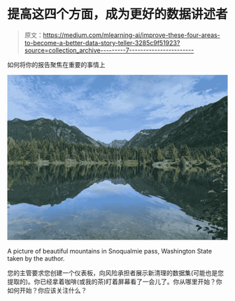 # 提高这四个方面，成为更好的数据讲述者

> 原文：<https://medium.com/mlearning-ai/improve-these-four-areas-to-become-a-better-data-story-teller-3285c9f51923?source=collection_archive---------7----------------------->

如何将你的报告聚焦在重要的事情上

![](img/fb117da41e5b2d44d8eb0530393ca951.png)

A picture of beautiful mountains in Snoqualmie pass, Washington State taken by the author.

您的主管要求您创建一个仪表板，向风险承担者展示新清理的数据集(可能也是您提取的)。你已经拿着咖啡(或我的茶)盯着屏幕看了一会儿了。你从哪里开始？你如何开始？你应该关注什么？